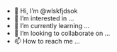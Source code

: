 - 👋 Hi, I’m @wlskfjdsok
- 👀 I’m interested in ...
- 🌱 I’m currently learning ...
- 💞️ I’m looking to collaborate on ...
- 📫 How to reach me ...

<!---
wlskfjdsok/wlskfjdsok is a ✨ special ✨ repository because its `README.md` (this file) appears on your GitHub profile.
You can click the Preview link to take a look at your changes.
--->
